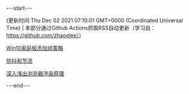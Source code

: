---start---

(更新时间:Thu Dec 02 2021 07:10:01 GMT+0000 (Coordinated Universal Time) | 本部分通过Github Actions抓取RSS自动更新（学习自：https://github.com/zhaoolee）)

[Win10家庭版添加组策略](https://juejin.cn/post/6965447938214461470)

[防抖和节流](https://juejin.cn/post/6922332003748544526)

[深入浅出浏览器渲染原理](https://juejin.cn/post/6845166891695095816)

---end---